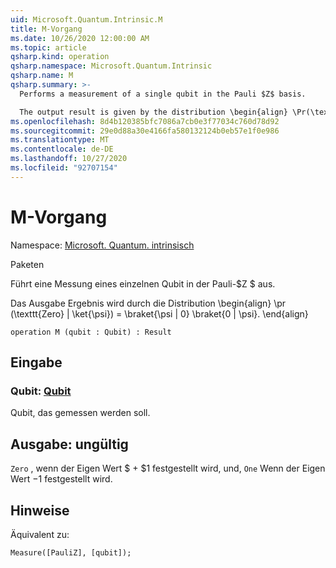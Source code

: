 ```yaml
---
uid: Microsoft.Quantum.Intrinsic.M
title: M-Vorgang
ms.date: 10/26/2020 12:00:00 AM
ms.topic: article
qsharp.kind: operation
qsharp.namespace: Microsoft.Quantum.Intrinsic
qsharp.name: M
qsharp.summary: >-
  Performs a measurement of a single qubit in the Pauli $Z$ basis.

  The output result is given by the distribution \begin{align} \Pr(\texttt{Zero} | \ket{\psi}) = \braket{\psi | 0} \braket{0 | \psi}. \end{align}
ms.openlocfilehash: 8d4b120385bfc7086a7cb0e3f77034c760d78d92
ms.sourcegitcommit: 29e0d88a30e4166fa580132124b0eb57e1f0e986
ms.translationtype: MT
ms.contentlocale: de-DE
ms.lasthandoff: 10/27/2020
ms.locfileid: "92707154"
---
```

# <a name="m-operation"></a>M-Vorgang

Namespace: [Microsoft. Quantum. intrinsisch](xref:Microsoft.Quantum.Intrinsic)

Paketen [](https://nuget.org/packages/)


Führt eine Messung eines einzelnen Qubit in der Pauli-$Z $ aus.

Das Ausgabe Ergebnis wird durch die Distribution \begin{align} \pr (\texttt{Zero} | \ket{\psi}) = \braket{\psi | 0} \braket{0 | \psi}.
\end{align}

```qsharp
operation M (qubit : Qubit) : Result
```


## <a name="input"></a>Eingabe

### <a name="qubit--qubit"></a>Qubit: [Qubit](xref:microsoft.quantum.lang-ref.qubit)

Qubit, das gemessen werden soll.



## <a name="output--__invalidresult__"></a>Ausgabe: __ungültig <Result>__

`Zero` , wenn der Eigen Wert $ + $1 festgestellt wird, und, `One` Wenn der Eigen Wert $-$1 festgestellt wird.

## <a name="remarks"></a>Hinweise

Äquivalent zu:

```qsharp
Measure([PauliZ], [qubit]);
```